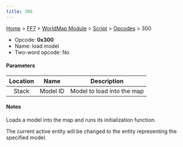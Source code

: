 ```yaml
---
title: 300
---
```


[Home](../../../../index.md) > [FF7](../../../../FF7.md) > [WorldMap Module](../../../WorldMap_Module.md) > [Script](../../Script.md) > [Opcodes](../Opcodes.md) > 300

-   Opcode: **0x300**
-   Name: load model
-   Two-word opcode: No

#### Parameters

| Location |   Name   |        Description         |
|:--------:|:--------:|:--------------------------:|
|  Stack   | Model ID | Model to load into the map |

#### Notes

Loads a model into the map and runs its initialization function.

The current active entity will be changed to the entity representing the specified model.
